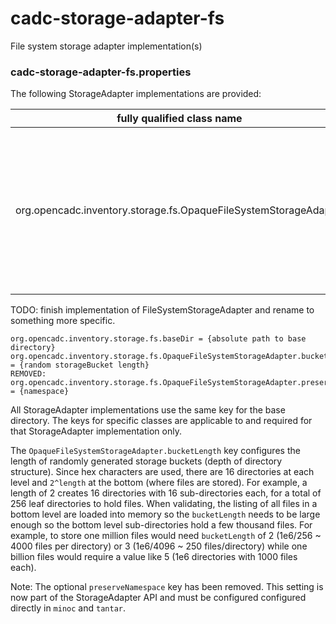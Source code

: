 # cadc-storage-adapter-fs
File system storage adapter implementation(s)

### cadc-storage-adapter-fs.properties

The following StorageAdapter implementations are provided:

|fully qualified class name|description|
|--------------------------|-----------|
|org.opencadc.inventory.storage.fs.OpaqueFileSystemStorageAdapter|stores files in an opaque structure in the filesystem, requires POSIX extended attribute support, iterator: scalable|

TODO: finish implementation of FileSystemStorageAdapter and rename to something more specific.

```
org.opencadc.inventory.storage.fs.baseDir = {absolute path to base directory}
org.opencadc.inventory.storage.fs.OpaqueFileSystemStorageAdapter.bucketLength = {random storageBucket length}
REMOVED: org.opencadc.inventory.storage.fs.OpaqueFileSystemStorageAdapter.preserveNamespace = {namespace}
```

All StorageAdapter implementations use the same key for the base directory. The keys for specific classes are applicable to and required for that StorageAdapter implementation only.

The `OpaqueFileSystemStorageAdapter.bucketLength` key configures the length of randomly generated storage buckets (depth of directory structure). Since hex characters are used, there are 16
directories at each level and `2^length` at the bottom (where files are stored). For example, a length of 2 creates 16 directories with 16 sub-directories each, for a total of 256 leaf directories
to hold files. When validating, the listing of all files in a bottom level are loaded into memory so
the `bucketLength` needs to be large enough so the bottom level sub-directories hold a few thousand files. For example, to store one million files would need `bucketLength` of 2 (1e6/256 ~ 4000 files per directory) or 3 (1e6/4096 ~ 250 files/directory) while one billion files would require a value like 5 (1e6 directories with 1000 files each).

Note: The optional `preserveNamespace` key  has been removed. This setting is now part of the StorageAdapter API and
must be configured configured directly in `minoc` and `tantar`.

